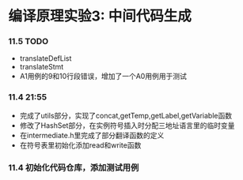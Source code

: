 # 编译原理实验3: 中间代码生成

### 11.5 TODO
+ translateDefList
+ translateStmt
+ A1用例的9和10行段错误，增加了一个A0用例用于测试

### 11.4 21:55
* 完成了utils部分，实现了concat,getTemp,getLabel,getVariable函数
* 修改了HashSet部分，在实例符号插入时分配三地址语言里的临时变量
* 在intermediate.h里完成了部分翻译函数的定义
* 在符号表里初始化添加read和write函数

### 11.4 初始化代码仓库，添加测试用例

